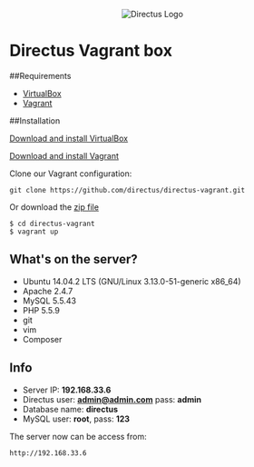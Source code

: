 <p align="center">
<img src="https://s3.amazonaws.com/f.cl.ly/items/3Q2830043H1Y1c1F1K2D/directus-logo-stacked.png" alt="Directus Logo"/>
</p>

# Directus Vagrant box

##Requirements
- [VirtualBox](https://www.virtualbox.org/wiki/Downloads)
- [Vagrant](https://www.vagrantup.com/downloads.html)

##Installation

[Download and install VirtualBox](https://www.virtualbox.org/wiki/Downloads)

[Download and install Vagrant](https://www.vagrantup.com/downloads.html)

Clone our Vagrant configuration:

```
git clone https://github.com/directus/directus-vagrant.git
```

Or download the [zip file](https://github.com/directus/directus-vagrant/archive/master.zip)

```
$ cd directus-vagrant
$ vagrant up
```

## What's on the server?
- Ubuntu 14.04.2 LTS (GNU/Linux 3.13.0-51-generic x86_64)
- Apache 2.4.7
- MySQL 5.5.43
- PHP 5.5.9
- git
- vim
- Composer

## Info
- Server IP: **192.168.33.6**
- Directus user: **admin@admin.com** pass: **admin**
- Database name: **directus**
- MySQL user: **root**, pass: **123**

The server now can be access from:
```
http://192.168.33.6
```
